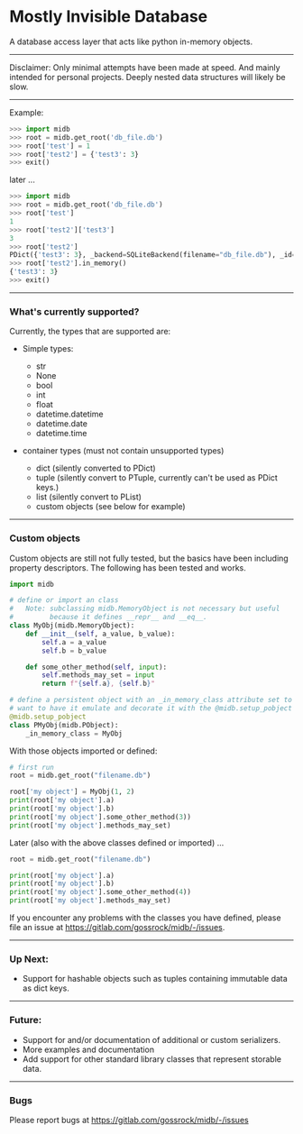 # Mostly Invisible Database

A database access layer that acts like python in-memory objects. 

---
Disclaimer: Only minimal attempts have been made at speed. And mainly
intended for personal projects. Deeply nested data structures will 
likely be slow.

---
Example:

``` python
>>> import midb
>>> root = midb.get_root('db_file.db')
>>> root['test'] = 1
>>> root['test2'] = {'test3': 3}
>>> exit()
```
later ...
``` python
>>> import midb
>>> root = midb.get_root('db_file.db')
>>> root['test']
1
>>> root['test2']['test3']
3
>>> root['test2']
PDict({'test3': 3}, _backend=SQLiteBackend(filename="db_file.db"), _id=1, _temp=None)
>>> root['test2'].in_memory()
{'test3': 3}
>>> exit()
```

---
### What's currently supported?
Currently, the types that are supported are:

* Simple types:
    * str
    * None
    * bool
    * int
    * float
    * datetime.datetime
    * datetime.date
    * datetime.time
    
* container types (must not contain unsupported types)
    * dict (silently converted to PDict)
    * tuple (silently convert to PTuple, currently can't be used as PDict keys.)
    * list (silently convert to PList)
    * custom objects (see below for example)
    
---
### Custom objects
Custom objects are still not fully tested, but the basics have been 
including property descriptors. The following has been tested and works.

``` python
import midb

# define or import an class
#   Note: subclassing midb.MemoryObject is not necessary but useful 
#         because it defines __repr__ and __eq__.
class MyObj(midb.MemoryObject):
    def __init__(self, a_value, b_value):
        self.a = a_value
        self.b = b_value

    def some_other_method(self, input):
        self.methods_may_set = input
        return f"{self.a}, {self.b}"

# define a persistent object with an _in_memory_class attribute set to the object you 
# want to have it emulate and decorate it with the @midb.setup_pobject decorator.
@midb.setup_pobject
class PMyObj(midb.PObject):
    _in_memory_class = MyObj
```
With those objects imported or defined:
``` python
# first run
root = midb.get_root("filename.db")

root['my object'] = MyObj(1, 2)
print(root['my object'].a)
print(root['my object'].b)
print(root['my object'].some_other_method(3))
print(root['my object'].methods_may_set)

```
Later (also with the above classes defined or imported) ...
``` python
root = midb.get_root("filename.db")

print(root['my object'].a)
print(root['my object'].b)
print(root['my object'].some_other_method(4))
print(root['my object'].methods_may_set)

```
If you encounter any problems with the classes you have defined, 
please file an issue at https://gitlab.com/gossrock/midb/-/issues.

---
### Up Next:
* Support for hashable objects such as tuples containing immutable data as dict keys.
---
### Future:

* Support for and/or documentation of additional or custom serializers.
* More examples and documentation
* Add support for other standard library classes that represent storable data.


---
### Bugs

Please report bugs at https://gitlab.com/gossrock/midb/-/issues 






